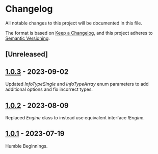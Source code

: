 # Changelog
All notable changes to this project will be documented in this file.

The format is based on [Keep a Changelog](https://keepachangelog.com/en/1.0.0/),
and this project adheres to [Semantic Versioning](https://semver.org/spec/v2.0.0.html).

## [Unreleased]

## [1.0.3] - 2023-09-02

Updated *InfoTypeSingle* and *InfoTypeArray* enum parameters to add additional options and fix incorrect types.

## [1.0.2] - 2023-08-09

Replaced *Engine* class to instead use equivalent interface *IEngine*.

## [1.0.1] - 2023-07-19

Humble Beginnings.

[1.0.1]: https://github.com/Zamberetta/AuctusClassLibrary/releases/tag/1.0.1
[1.0.2]: https://github.com/Zamberetta/AuctusClassLibrary/releases/tag/1.0.2
[1.0.3]: https://github.com/Zamberetta/AuctusClassLibrary/releases/tag/1.0.3